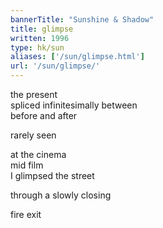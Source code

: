 ```yaml
---
bannerTitle: "Sunshine & Shadow" 
title: glimpse
written: 1996
type: hk/sun
aliases: ['/sun/glimpse.html']
url: '/sun/glimpse/'
---
```


the present  
spliced infinitesimally between  
before and after


rarely seen


at the cinema  
mid film  
I glimpsed the street


through a slowly closing


fire exit
